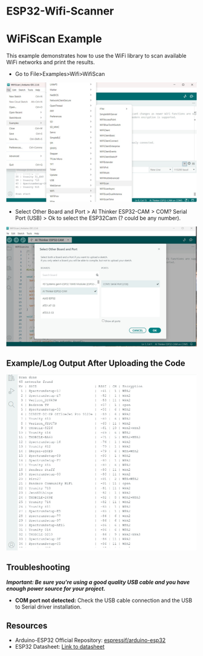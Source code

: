 # ESP32-Wifi-Scanner
# WiFiScan Example
This example demonstrates how to use the WiFi library to scan available WiFi networks and print the results.
* Go to File>Examples>Wifi>WifiScan

![](Wifi1.jpg)



* Select Other Board and Port > AI Thinker ESP32-CAM > COM? Serial Port (USB) > Ok to select the ESP32Cam (? could be any number).
  
![](Wifi2.jpg)


## Example/Log Output After Uploading the Code


![](Wifi3.jpg)


## Troubleshooting

***Important: Be sure you're using a good quality USB cable and you have enough power source for your project.***
* **COM port not detected:** Check the USB cable connection and the USB to Serial driver installation.

## Resources

* Arduino-ESP32 Official Repository: [espressif/arduino-esp32](https://github.com/espressif/arduino-esp32)
* ESP32 Datasheet: [Link to datasheet](https://www.espressif.com/sites/default/files/documentation/esp32_datasheet_en.pdf)

